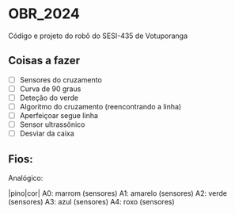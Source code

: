 # OBR_2024

Código e projeto do robô do SESI-435 de Votuporanga

## Coisas a fazer

- [ ] Sensores do cruzamento
- [ ] Curva de 90 graus
- [ ] Deteção do verde
- [ ] Algoritmo do cruzamento (reencontrando a linha)
- [ ] Aperfeiçoar segue linha
- [ ] Sensor ultrassônico
- [ ] Desviar da caixa

## Fios:

Analógico:

|pino|cor|
A0: marrom (sensores)
A1: amarelo (sensores)
A2: verde (sensores)
A3: azul (sensores)
A4: roxo (sensores)